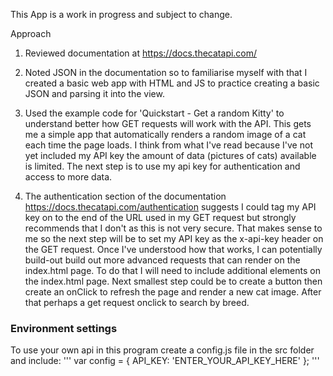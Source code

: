This App is a work in progress and subject to change.

Approach<br>

1. Reviewed documentation at https://docs.thecatapi.com/

2. Noted JSON in the documentation so to familiarise myself with that I created a basic web app with HTML and JS to practice creating a basic JSON and parsing it into the view.

3. Used the example code for 'Quickstart - Get a random Kitty' to understand better how GET requests will work with the API. This gets me a simple app that automatically renders a random image of a cat each time the page loads. I think from what I've read because I've not yet included my API key the amount of data (pictures of cats) available is limited. The next step is to use my api key for authentication and access to more data.

4. The authentication section of the documentation https://docs.thecatapi.com/authentication suggests I could tag my API key on to the end of the URL used in my GET request but strongly recommends that I don't as this is not very secure. That makes sense to me so the next step will be to set my API key as the x-api-key header on the GET request. Once I've understood how that works, I can potentially build-out build out more advanced requests that can render on the index.html page. To do that I will need to include additional elements on the index.html page. Next smallest step could be to create a button then create an onClick to refresh the page and render a new cat image. After that perhaps a get request onclick to search by breed.

### Environment settings

To use your own api in this program create a config.js file in the src folder and include:
'''
var config = {
API_KEY: 'ENTER_YOUR_API_KEY_HERE'
};
'''
